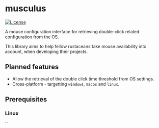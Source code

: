 <!-- SPDX-License-Identifier: MIT OR Apache-2.0 -->

# musculus
[![License](https://img.shields.io/badge/license-MIT%2FApache--2.0-informational)](COPYRIGHT.md)

A mouse configuration interface for retrieving  double-click related configuration from the OS.

This library aims to help fellow rustaceans take mouse availability into account, when developing their projects.

## Planned features

* Allow the retrieval of the double click time threshold from OS settings.
* Cross-platform - targetting `windows`, `macos` and `linux`.

## Prerequisites

### Linux
`` 